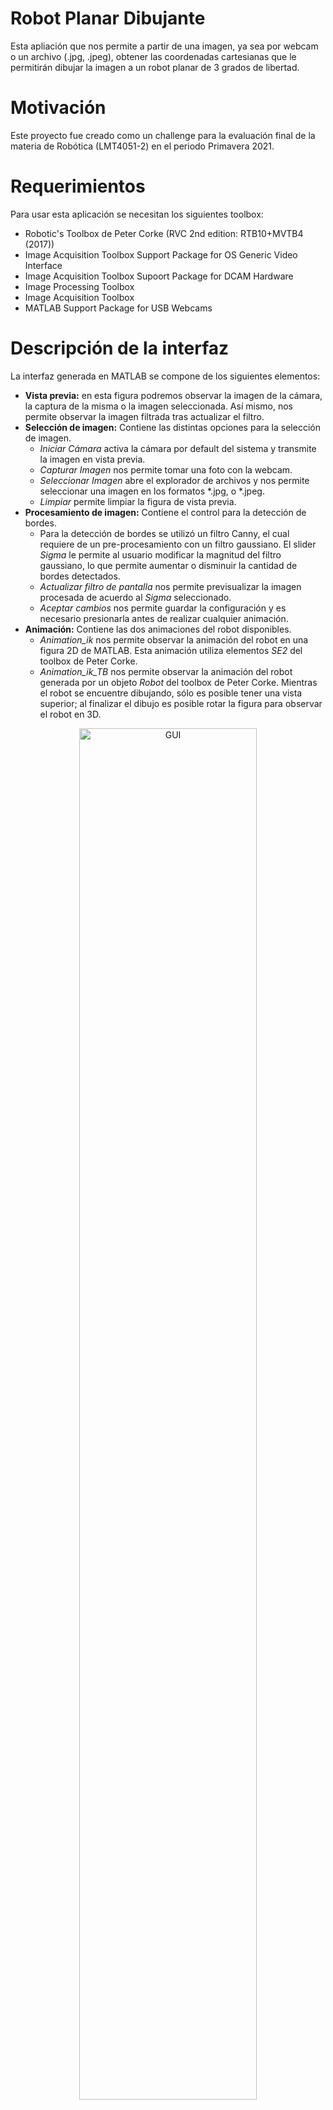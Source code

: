# Robot Planar Dibujante
Esta apliación que nos permite a partir de una imagen, ya sea por webcam o un archivo (.jpg, .jpeg), obtener las coordenadas cartesianas que le permitirán dibujar la imagen a un robot planar de 3 grados de libertad.

# Motivación
Este proyecto fue creado como un challenge para la evaluación final de la materia de Robótica (LMT4051-2) en el periodo Primavera 2021. 

# Requerimientos
Para usar esta aplicación se necesitan los siguientes toolbox:
-  Robotic's Toolbox de Peter Corke (RVC 2nd edition: RTB10+MVTB4 (2017))
- Image Acquisition Toolbox Support Package for OS Generic Video Interface
- Image Acquisition Toolbox Supoort Package for DCAM Hardware
- Image Processing Toolbox
- Image Acquisition Toolbox
- MATLAB Support Package for USB Webcams

# Descripción de la interfaz
La interfaz generada en MATLAB se compone de los siguientes elementos:
- **Vista previa:** en esta figura podremos observar la imagen de la cámara, la captura de la misma o la imagen seleccionada. Así mismo, nos permite observar la imagen filtrada tras actualizar el filtro.
- **Selección de imagen:** Contiene las distintas opciones para la selección de imagen.
    * _Iniciar Cámara_ activa la cámara por default del sistema y transmite la imagen en vista previa.
    * _Capturar Imagen_ nos permite tomar una foto con la webcam.
    * _Seleccionar Imagen_ abre el explorador de archivos y nos permite seleccionar una imagen en los formatos *.jpg, o *.jpeg.
    * _Limpiar_ permite limpiar la figura de vista previa.
- **Procesamiento de imagen:** Contiene el control para la detección de bordes. 
    * Para la detección de bordes se utilizó un filtro Canny, el cual requiere de un pre-procesamiento con un filtro gaussiano. El slider _Sigma_ le permite al usuario modificar la magnitud del filtro gaussiano, lo que permite aumentar o disminuir la cantidad de bordes detectados.
    * _Actualizar filtro de pantalla_ nos permite previsualizar la imagen procesada de acuerdo al _Sigma_ seleccionado.
    * _Aceptar cambios_ nos permite guardar la configuración y es necesario presionarla antes de realizar cualquier animación. 
- **Animación:** Contiene las dos animaciones del robot disponibles.
    * _Animation_ik_ nos permite observar la animación del robot en una figura 2D de MATLAB. Esta animación utiliza elementos _SE2_ del toolbox de Peter Corke. 
    * _Animation_ik_TB_ nos permite observar la animación del robot generada por un objeto _Robot_ del toolbox de Peter Corke. Mientras el robot se encuentre dibujando, sólo es posible tener una vista superior; al finalizar el dibujo es posible rotar la figura para observar el robot en 3D. 

<div align="center">
<img src="./resources/gui.png" alt="GUI" width = 75%>
<p align="center"><em> Captura de pantalla de la interfaz </em></p>
</div>

# Funcionamiento
Como se mencionó anteriormente, es necesaria la descarga de diversos toolbox para el correcto funcionamiento del programa. En este caso, el Toolbox de Robótica de Peter Corke puede instalarse de diversas maneras como se puede observar en el siguiente [link](https://petercorke.com/toolboxes/robotics-toolbox/). Es posible que dependiendo de la instalación hecha, sea necesario correr el archivo _startup_rvc.c_ como primer paso; mediante este archivo será posible utilizar funciones del toolbox que se incluyen en _robotDibujante.m_. 

Una vez asegurados de que es posible hacer uso de las funciones del toolbox de Robótica y de haber descargado el repositorio, procedemos a abrir el archivo _robotDibujante.m_ en Matlab. Este archivo permitirá correr todo el programa y llamar a las funciones que se encuentran dentro de _Animation_ik_, _Animation_ik_, _edgeDetection_. 

<div align="center">
<img src="./resources/abrircodigo.jpg" alt="correr_archivo" width = 60%>
<p align="center"><em> Apertura del archivo _robotDibujante.m_ </em></p>
</div>

Ya que se ha abierto el archivo, únicamente basta con correr el código _robotDibujante.m_

<div align="center">
<img src="./resources/correrarchivo.jpg" alt="correr_archivo" width = 60%>
<p align="center"><em> Ejecución del programa _robotDibujante.m_ </em></p>
</div>

Al correr el código, aparecerá la interfaz gráfica del programa y podemos comenzar a hacer uso de los componentes mencionados anteriormente. 

<div align="center">
<img src="./resources/gui.png" alt="GUI" width = 60%>
<p align="center"><em> Captura de pantalla de la interfaz </em></p>
</div>

El primer paso dentro de la interfaz es elegir el archivo a dibujar, este archivo puede ser elegido directamente desde un archivo en nuestra computadora o de igual manera, es posible realizar la toma de una captura desde la cámara de la computadora. 

Si se desea tomar una fotografía desde la cámara, es necesario:

- 1: Presionar en _Inicializar Cámara_
- 2: Presionar en _Capturar Imagen_

<div align="center">
<img src="./resources/capturarimagen.png" alt="captura" width = 60%>
<p align="center"><em> Captura de una fotografía desde la cámara </em></p>
</div>

Si se desea elegir un archivo existente de nuestra computadora, es necesario:
- 1: Presionar en _Seleccionar Imagen_
- 2: Una vez presionado, se abrirá una nueva pestaña para buscar y seleccionar el archivo deseado (este debe ser .jpg o .jpeg)

Si hemos cometido un error en la selección del archivo o deseamos tomar otra fotografía, podemos hacer una limpieza de la imagen que se encuentra dentro de la interfaz con tan solo presionar el botón de _Limpiar_ y podemos volver a elegir la imagen nuevamente con los mismos pasos ya mencionados. 


<div style="display: flex" align="center">
<div align="center">
<img src="./resources/seleccionararchivo.jpg" alt="busqueda" width = 70%>
<p align="center"><em> Búsqueda del archivo a dibujar. </em></p>
</div>
<div align="center">
<img src="./resources/archivoseleccionado.jpg" alt="archivoselecc" width=70%>
<p align="center"><em> Archivo seleccionado y abierto dentro de la interfaz. </em></p>
</div>
</div>


Una vez que ya tenemos la imagen a dibujar dentro de la interfaz, procedemos a aplicar el filtro de detección de bordes. Este filtro se aplica con el botón _Actualizar filtro de pantalla_ y su intensidad depende del slider denominado como _Sigma_. Cada que se modifique el valor del slider, es necesario volver a actualizar el filtro para poder observar los cambios de la imagen. Dependiendo del valor en el slider, se modificará la detección de los bordes como se observa a continuación. 

<div style="display: flex" align="center">
<div align="center">
<img src="./resources/filtro1.jpg" alt="filtro1" width = 70%>
<p align="center"><em> Ejemplo 1 de ajuste de filtro. </em></p>
</div>
<div align="center">
<img src="./resources/filtro2.jpg" alt="filtro2" width=70%>
<p align="center"><em> Ejemplo 2 de ajuste de filtro. </em></p>
</div>
</div>

Ya que se haya elegido el valor final del filtro, es posible proceder a dibujar la imagen. La imagen se puede dibujar con una animación de un robot de 2 dimensiones simple o generado mediante el Toolbox de Peter Corke. Para comenzar el dibujo, es necesario:

- 1: Presionar en _Aceptar cambios_
- 2: Elegir _Animación_ik_ o _Animación_ik_TB_

Una vez hechos estos pasos, se desplegará una nueva figura en donde se mostrará el proceso de dibujo de la imagen seleccionada. 

<div align="center">
<img src="./resources/procesodibujo.jpg" alt="captura" width = 60%>
<p align="center"><em> Proceso de dibujo de la imagen sin toolbox </em></p>
</div>

Es importante mencionar que existe una notoria diferencia en el tiempo de dibujo entre la animación con toolbox y sin toolbox. Se recomienda elegir la animación sin toolbox para menor tiempo de dibujo, esto se debe a que el uso del toolbox requiere un alto consumo de recursos por parte de la computadora. 

Una vez terminado el dibujo, es posible guardar el la figura final en diferentes formatos.


<div style="display: flex" align="center">
<div align="center">
<img src="./resources/saveas.jpg" alt="saveas" width = 70%>
<p align="center"><em>  Guardar dibujo finalizado </em></p>
</div>
<div align="center">
<img src="./resources/guardardibujo.jpg" alt="filtro2" width=58%>
<p align="center"><em> Elegir formato del dibujo a guardar. </em></p>
</div>
</div>

<div align="center">
<img src="./resources/dibujodoki.png" alt="saveas" width = 60%>
<p align="center"><em> Dibujo finalizado en formato .png</em></p>
</div>

El proceso puede interrumpirse si se cierra la figura en donde se está dibujando la imagen. Igualmente, el proceso puede volver a comenzarse siguiendo los mismos pasos una vez finalizado. Si la imagen originalmente se dibuja con _Animación_ik_ y al finalizar el proceso, se desea dibujarla ahora con _Animación_ik_TB_, no es necesario volver a abrir la imagen en la interfaz si esta ya está abierta, únicamente es necesario volver a presionar _Aceptar cambios_ y elegir el nuevo tipo de animación. 


# Pruebas
Pueden encontrarse videos del funcionamiento de esta aplicación para distintos casos en el siguiente [link](https://youtu.be/5BYJgvd3Z4k).

A continuación mostramos un ejemplo del resultado de una imagen en 3D.
<div align="center">
<img src="./resources/barco_imagen.png" alt="imagen_barco" width = 75%>
<p align="center"><em> Introducción de la imagen a la aplicación. </em></p>
</div>
<div align="center">
<img src="./resources/barco_sigma1.png" alt="imagen_barco_sigma_alto" width=30%>
<img src="./resources/barco_sigma2.png" alt="imagen_barco_sigma_medio" width=30%>
<img src="./resources/barco_sigma3.png" alt="imagen_barco_sigma_alto" width=30%>
<p align="center"><em> Procesamiento de la imagen para tres valores distintos de sigma. </em></p>
</div>
<div align="center">
<img src="./resources/barco.jpeg" alt="imagen_barco" width = 75%>
<p align="center"><em> Resultado de la imagen dibujada con la simulación planar. </em></p>
</div>

Por otro lado, también es posible imprimir imágenes como logotipos o documentos escaneados, como se muestra a continuación.
<div align="center">
<img src="./resources/UDLAP_imagen.png" alt="imagen_barco" width = 45%>
<img src="./resources/UDLAP_sigma.png" alt="UDLAP_sigma" width=45%>
<p align="center"><em> Carga y procesamiento del logotipo. </em></p>
</div>
<div align="center">
<img src="./resources/UDLAP.png" alt="UDLAP" width = 75%>
<p align="center"><em> Resultado de la imagen dibujada con la simulación con robot del toolbox. </em></p>
</div>

# Trabajo futuro
## Diseño Mecánico
El diseño mecánico del robot propuesto se muestra en la figura a continuación, en donde se indican las posiciones de los motores, así como la implementación de ruedas locas. Estos elementos brindarán soporte a los eslabones y al mismo tiempo permitirán que se puedan mover de manera correcta al momento en que se gira cada uno de ellos. 
<div align="center">
<img src="./resources/diseñoMecanico.png" alt="Diseño del robot planar" width = 75%>
<p align="center"><em> Propuesta de diseño para el robot planar simulado. </em></p>
</div>
La estructura que se muestra está diseñada de tal forma para que ninguno de los eslabones choque entre sí al momento de que giren para poder realizar los dibujos. Esto se puede ver en las siguientes dos figuras donde se muestran las longitudes de los eslabones y cómo es que, al rotar 180 grados, estos no chocarían entre sí debido a la estructura que se propuso.
<div align="center">
<img src="./resources/robotExtendido.png" alt="robotExtendido" width=50%>
<img src="./resources/robotContraido.png" alt="robotContraido" width=50%>
<p align="center"><em> Vista lateral del robot en su posición completamente extendida y completamente contraida. </em></p>
</div>
Otro aspecto importante en el que se podría trabajar es en la parte del TCP donde se colocaría el instrumento de dibujo del robot. Nuestra sugerencia es incluir algunos motores en esta sección para que el robot sea capaz de levantar un poco la punta cuando el TCP realice trayectorias sobre zonas donde no hay puntos que dibujar. De esta forma evitamos que el robot tenga que realizar un movimiento sobre el eje Z desde la base o del último eslabón para lograr el mismo objetivo. 

Finalmente, al ser un robot planar de tres eslabones, se podrían definir diferentes dimensiones para sus eslabones por lo que otro punto en el que se podría trabajar es en se cambiar las dimensiones propuestas. De esta forma se presentaría otro diseño de robot si es que se necesitara implementarse en distintas aplicaciones ya que el caso específico de este proyecto es para lograr dibujar dentro de una hoja A4 pero el código del robot permite cambiar las longitudes de los eslabones y de esta manera se modifica el workspace el robot. 

## Software
La versión actual del proyecto realiza el dibujo mediante una nube de puntos los cuales son graficados empleando la función `scatter`. Esto se debe a que al procesar la imagen esta es convertida en una matriz binaria. Empleando la función `find` se extraen las coordenadas en X y Y de los elementos que contienen un 1 binario. Sin embargo, la función `find` realiza el mapeo de tales elementos revisando cada renglón de una columna en la matriz. Es por eso que el robot realiza el dibujo con un comportamiento similar a una impresora ya que va plasmando los puntos por columnas. 

Por lo tanto, para una futura versión del proyecto se recomienda implementar una función que permita unir los puntos en trayectorias. Idealmente se espera que el dibujo se realice según los trazos obtenidos en el procesamiento de la imagen y que estos se dibujen de manera continua. 

Otra sugerencia es revisar las zonas de indeterminación del robot. Específicamente en la función de `Animation_ik`, hay ocasiones en las que el eslabón 2 del robot actúa como si tuviera una longitud dinámica. Es decir, crece y decrece según la configuración articular que se presenta. Este error se rastreó hasta determinar que esto ocurre cuando los eslabones 2 y 3 se sobreponen, esto es cuando el grado de giro del eslabón 3 es de 180° con respecto al eslabón 2.

El error está directamente relacionado con la cinemática inversa, no es un problema de programación, lo que ocurre es que la cinemática inversa falla para las coordenadas X2 y Y2 con ciertos ángulos los cuales se presentan en las zonas de indeterminación. Es por eso que el dibujo se realiza a partir del milímetro 60 en el eje X ya que si los puntos se encuentran demasiado cerca del origen (la base) es muy probable que ocurra el error mencionado. 

Las zonas de indeterminación fueron reducidas drásticamente gracias al rediseño físico del robot en el cual los dos primeros eslabones tienen longitudes grandes con respecto al tercer eslabón. Sin embargo, esto no elimina por completo dichas zonas. Se pueden realizar múltiples pruebas con distintas longitudes de los eslabones indicando las nuevas longitudes en las variables `l1`, `l2` y `l3` de las funciones `Animation_ik` y `Animation_ik_TB`. 

Por otro lado, el diseño físico del robot permite tener ángulos de giro sin limitaciones, pero en caso de emplear un diseño diferente en el cual sea necesario establecer límites también será necesario programar tales límites. La versión actual del proyecto no tiene la capacidad de implementar límites ya que esto se debe aplicar desde la cinemática inversa para que esta no encuentre configuraciones articulares fuera de los límites. 

Finalmente, se detectaron retrasos en la captura de la imagen debido a la programación de la webcam. Estos retrasos se deben principalmente a que la forma en que se está activando y desactivando la cámara no toma en cuenta los desfases temporales que se producen al utilizar la función `snapshoot` para capturar la imagen. Si bien esto no afecta el funcionamiento general de la aplicación, puede dificultar el uso de la webcam.

Además, en relación con la cámara, consideramos que podría mejorarse la calidad de la imagen capturada introduciendo a la interfaz la opción de permitirle al usuario seleccionar entre distintas cámaras conectadas a su dispositivo, o modificando el contraste y brillo de la imagen. Es importante tomar esto en cuenta ya que, dependiendo en la calidad de la cámara, la iluminación al momento de la captura y el ruido en la imagen, la cantidad de puntos detectados puede variar.

# Autoría
Este proyecto fue creado por el Equipo 1 para materia de Robótica en el periodo Pimavera 2021. El equipo está conformado por:
- Zuriel Enrique González López (zuriel.gonzalezlz@udlap.mx), candidato a licenciatura en Ingeniería Mecatrónica (Graduación esperada 2022).
- María Fernanda López Salinas (maria.lopezss@udlap.mx, github: [ferzsal](https://github.com/ferzsal)), candidata a licenciatura en Ingeniería Mecatrónica (Graduación esperada 2022).
- Adrián Ramos Macías (adrian.ramosms@udlap.mx), candidato a licenciatura en Ingeniería Mecatrónica (Graduación esperada 2022).
- Ana María Ruiz Fernández (ana.ruizfz@udlap.mx, github: [amrf7](https://github.com/amrf7)), candidata a licenciatura en Ingeniería Mecatrónica (Graduación esperada 2022).

# Recursos Adicionales 

En el siguiente [link](https://drive.google.com/drive/folders/1JFphu5fYnkcF-Y_q62HlObDaAQS4sMIE?usp=sharing) se puede encontrar el reporte realizado para la materia de Robótica, el cual está relacionado  al análisis de la cinemática directa e inversa del robot planar. Adicionalmente, como recomendación personal, se sugiere la revisión del siguiente [proyecto](https://la.mathworks.com/matlabcentral/fileexchange/67926-portrait-drawing-using-computer-vision-and-robot-manipulator) del autor Tohru Kikawada relacionado con la generación de un retrato a partir de la detección facial mediante una cámara web. 